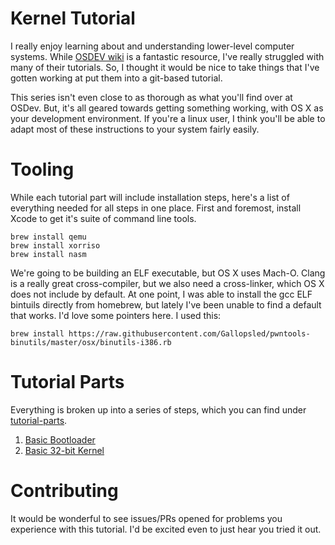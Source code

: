# Kernel Tutorial

I really enjoy learning about and understanding lower-level computer systems. While [OSDEV wiki](http://wiki.osdev.org/Main_Page) is a fantastic resource, I've really struggled with many of their tutorials. So, I thought it would be nice to take things that I've gotten working at put them into a git-based tutorial.

This series isn't even close to as thorough as what you'll find over at OSDev. But, it's all geared towards getting something working, with OS X as your development environment. If you're a linux user, I think you'll be able to adapt most of these instructions to your system fairly easily.

# Tooling

While each tutorial part will include installation steps, here's a list of everything needed for all steps in one place. First and foremost, install Xcode to get it's suite of command line tools.

    brew install qemu
    brew install xorriso
    brew install nasm

We're going to be building an ELF executable, but OS X uses Mach-O. Clang is a really great cross-compiler, but we also need a cross-linker, which OS X does not include by default. At one point, I was able to install the gcc ELF bintuils directly from homebrew, but lately I've been unable to find a default that works. I'd love some pointers here. I used this:

    brew install https://raw.githubusercontent.com/Gallopsled/pwntools-binutils/master/osx/binutils-i386.rb

# Tutorial Parts

Everything is broken up into a series of steps, which you can find under [tutorial-parts](tutorial-parts).

1. [Basic Bootloader](tutorial-parts/1-grub.md)
2. [Basic 32-bit Kernel](tutorial-parts/2-basic-kernel.md)

# Contributing

It would be wonderful to see issues/PRs opened for problems you experience with this tutorial. I'd be excited even to just hear you tried it out.
